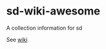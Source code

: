 # sd-wiki-awesome
A collection information for sd

See [wiki](https://github.com/Apkawa/sd-wiki-awesome/wiki)
